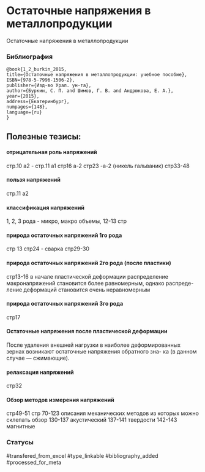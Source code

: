 # Остаточные напряжения в металлопродукции

Остаточные напряжения в металлопродукции

### Библиография
```
@book{1_2_burkin_2015,
title={Остаточные напряжения в металлопродукции: учебное пособие},
ISBN={978-5-7996-1506-2},
publisher={Изд-во Урал. ун-та},
author={Буркин, С. П. and Шимов, Г. В. and Андрюкова, Е. А.},
year={2015},
address={Екатеринбург},
numpages={148},
language={ru}
}
```

## Полезные тезисы:
#### отрицательная роль напряжений
стр.10 а2 - стр.11 а1
стр16 а-2
стр23 -а-2 (никель гальваник)
стр33-48

#### пользя напряжений
стр.11 а2

#### классификация напряжений 
1, 2, 3 рода - микро, макро объемы, 12-13 стр

#### природа остаточных напряжений 1го рода
стр 13
стр24 - сварка
стр29-30
#### природа остаточных напряжений 2го рода (после пластики)
стр13-16
в начале пластической деформации распределение
макронапряжений становится более равномерным, однако распреде-
ление деформаций становится очень неравномерным

#### природа остаточных напряжений 3го рода
стр17

#### Остаточные напряжения после пластической деформации
После удаления внешней нагрузки в наиболее деформированных зернах возникают остаточные напряжения обратного зна-
ка (в данном случае — сжимающие).

#### релаксация напряжений
стр32

#### Обзор методов измерения напряжений
стр49-51
стр 70-123 описания механических методов из которых можно склепать обзор
130-137 акустический
137-141 твердости
142-143 магнитные






### Статусы
#transfered_from_excel 
#type_linkable 
#bibliography_added
#processed_for_meta
